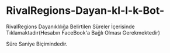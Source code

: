 # RivalRegions-Dayan-kl-l-k-Bot-
RivalRegions Dayanıklılığa Belirtilen Süreler İçerisinde Tıklamaktadır(Hesabın FaceBook'a Bağlı Olması Gerekmektedir)

Süre Saniye Biçimindedir.
